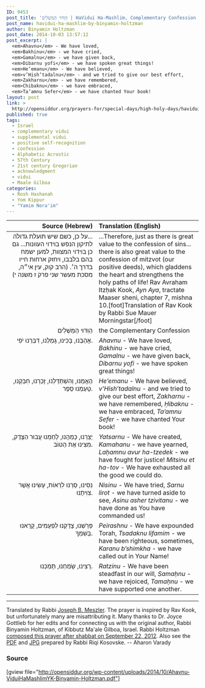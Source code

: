 ```yaml
---
ID: 9453
post_title: 'הַוִּדּוּי הַמַּשְׁלִים | HaVidui Ha-Mashlim, Complementary Confession by R&#8217; Binyamin Holtzman'
post_name: havidui-ha-mashlim-by-binyamin-holtzman
author: Binyamin Holtzman
post_date: 2014-10-03 13:57:12
post_excerpt: |
  <em>Ahavnu</em> - We have loved,
  <em>Bakhinu</em> - we have cried,
  <em>Gamalnu</em> - we have given back,
  <em>Dibarnu yofi</em> - we have spoken great things!
  <em>He’emanu</em> - We have believed,
  <em>v’Hish’tadalnu</em> - and we tried to give our best effort,
  <em>Zakharnu</em> - we have remembered,
  <em>Chibaknu</em> - we have embraced,
  <em>Ta’amnu Sefer</em> - we have chanted Your book!
layout: post
link: >
  http://opensiddur.org/prayers-for/special-days/high-holy-days/havidui-ha-mashlim-by-binyamin-holtzman/
published: true
tags:
  - Israel
  - complementary vidui
  - supplemental vidui
  - positive self-recognition
  - confession
  - Alphabetic Acrostic
  - 57th Century
  - 21st century Gregorian
  - acknowledgment
  - vidui
  - Maale Gilboa
categories:
  - Rosh Hashanah
  - Yom Kippur
  - "Yamim Nora'im"
---
```

<table style="margin-left: auto;margin-right: auto;" class="draggable">
<thead><tr><th id="x" style="text-align: right;">Source (Hebrew)</th><th style="text-align: left;">Translation (English)</th></tr></thead>
<tbody>
<tr>
<td style="vertical-align:top;" width="46%">
<div class="commentary" style="text-align: right;"><span lang="he">
‏...על כן, כשם שיש תועלת גדולה לתיקון הנפש בוידוי העוונות... 
גם כן בוידוי המצוות, 
למען ישמח בהם בלבבו, ויחזק ארחות חייו בדרך ה׳.‏ 
<span class="citation">(הרב קוק, עין אי״ה, מסכת מעשר שני פרק ז משנה י)‏</span>
</span></div></td>
 
<td width="53%"><div class="english">
...Therefore, just as there is great value to the confession of sins... 
there is also great value to the confession of mitzvot (our positive deeds), 
which gladdens the heart and strengthens the holy paths of life!
Rav Avraham Itzḥak Kook, <em>Ayn Aya</em>, tractate Maaser sheni, chapter 7, mishna 10.[foot]Translation of Rav Kook by Rabbi Sue Mauer Morningstar[/foot]
</div></td>
</tr>


<tr>
<td style="vertical-align:top;" width="46%">
<div class="commentary" style="text-align: right;"><span lang="he">
הַוִּדּוּי הַמַּשְׁלִים
</span></div></td>
 
<td width="53%"><div class="english">
the Complementary Confession
	</div></td></tr>


<tr><td style="vertical-align:top;" width="46%"><div class="liturgy" style="text-align: right;"><span lang="he">
אָהַבְנוּ, 
בָּכִינוּ, 
גָּמַלְנוּ, 
דִּבַּרְנוּ יֹפִי.
</span></div></td>
 
<td width="53%"><div class="english">
<em>Ahavnu</em> - We have loved, 
<em>Bakhinu</em> - we have cried, 
<em>Gamalnu</em> - we have given back, 
<em>Dibarnu yofi</em> - we have spoken great things!  
	</div></td></tr>


<tr><td style="vertical-align:top;" width="46%"><div class="liturgy" style="text-align: right;"><span lang="he">
הֶאֱמַנּוּ, 
וְהִשְׁתַּדַּלְנוּ, 
זָכַרְנוּ, 
חִבַּקְנוּ, 
טָעַמְנוּ סֵפֶר.
</span></div></td>
 
<td width="53%"><div class="english">
<em>He’emanu</em> - We have believed, 
<em>v’Hish’tadalnu</em> - and we tried to give our best effort, 
<em>Zakharnu</em> - we have remembered, 
<em>Ḥibaknu</em> - we have embraced, 
<em>Ta’amnu Sefer</em> - we have chanted Your book! 
	</div></td></tr>


<tr><td style="vertical-align:top;" width="46%"><div class="liturgy" style="text-align: right;"><span lang="he">
יָצַרְנוּ, 
כָּמַהֲנוּ, 
לָחַמְנוּ עֲבוּר הַצֶּדֶק, 
מִצִּינוּ אֶת הַטּוֺב.
</span></div></td>
 
<td width="53%"><div class="english">
<em>Yatsarnu</em> - We have created, 
<em>Kamahanu</em> - we have yearned, 
<em>Laḥamnu avur ha-tzedek</em> - we have fought for justice! 
<em>Mitsinu et ha-tov</em> - We have exhausted all the good we could do.
	</div></td></tr>


<tr><td style="vertical-align:top;" width="46%"><div class="liturgy" style="text-align: right;"><span lang="he">
נִסִּינוּ, 
סַרְנוּ לִרְאוֹת, 
עָשִׂינוּ אֲשֶׁר צִוִּיתָנוּ.
</span></div></td>
 
<td width="53%"><div class="english">
<em>Nisinu</em> - We have tried, 
<em>Sarnu lirot</em> - we have turned aside to see, 
<em>Asinu asher tzivitanu</em> - we have done as You have commanded us!  
	</div></td></tr>


<tr><td style="vertical-align:top;" width="46%"><div class="liturgy" style="text-align: right;"><span lang="he">
פֵּרַשְׁנוּ, 
צָדַקְנוּ לִפְעָמִים, 
קָרָאנוּ בְּשִׁמְךָ.
</span></div></td>
 
<td width="53%"><div class="english">
<em>Peirashnu</em> - We have expounded Torah, 
<em>Tsadaknu lifamim</em> - we have been righteous, sometimes, 
<em>Karanu b’shimkha</em> - we have called out in Your Name!  
	</div></td></tr>


<tr><td style="vertical-align:top;" width="46%"><div class="liturgy" style="text-align: right;"><span lang="he">
רָצִינוּ, 
שָׂמַחְנוּ, 
תָּמַכְנוּ.
</span></div></td>
 
<td width="53%"><div class="english">
<em>Ratzinu</em> - We have been steadfast in our will, 
<em>Samaḥnu</em> - we have rejoiced, 
<em>Tamaḥnu</em> - we have supported one another.
</td></tr>
</tbody></table>



<hr />
Translated by Rabbi <a href="http://www.rabbimeszler.com/">Joseph B. Meszler</a>. The prayer is inspired by Rav Kook, but unfortunately many are misattributing it. Many thanks to Dr. Joyce Gottlieb for her edits and for connecting us with the original author, Rabbi Binyamin Holtzman, of Kibbutz Ma'ale Gilboa, Israel. Rabbi Holtzman <a href="https://www.facebook.com/photo.php?fbid=414178048638558&set=a.169213426468356.40805.100001391004249&type=1&permPage=1">composed this prayer after shabbat on September 22, 2012</a>. Also see the <a href="http://opensiddur.org/wp-content/uploads/2014/10/Ahavnu-ViduiHaMashlimYK-Binyamin-Holtzman.pdf">PDF</a> and <a href="http://opensiddur.org/wp-content/uploads/2014/10/Ahavnu-ViduiHaMashlimYK-Binyamin-Holtzman.jpg">JPG</a> prepared by Rabbi Riqi Kosovske. -- Aharon Varady

<h3>Source</h3>

[gview file="http://opensiddur.org/wp-content/uploads/2014/10/Ahavnu-ViduiHaMashlimYK-Binyamin-Holtzman.pdf"]